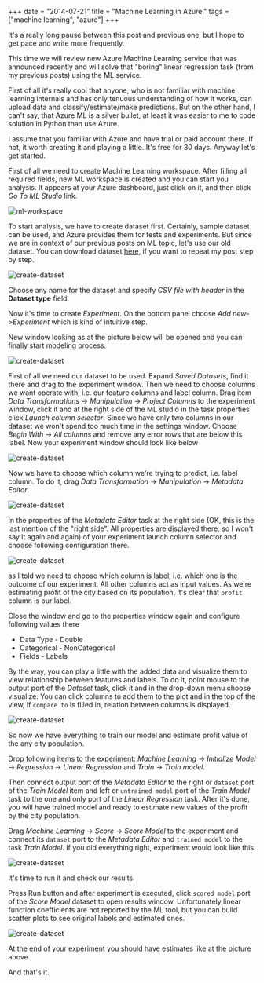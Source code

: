 +++
date = "2014-07-21"
title = "Machine Learning in Azure."
tags = ["machine learning", "azure"]
+++

It's a really long pause between this post and previous one, but I hope to get pace and write more frequently.

This time we will review new Azure Machine Learning service that was announced recently and will solve that "boring"
linear regression task (from my previous posts) using the ML service.

<!--more-->

First of all it's really cool that anyone, who is not familiar with machine learning internals and has only tenuous understanding of 
how it works, can upload data and classify/estimate/make predictions. But on the other hand, I can't say, that Azure ML is a silver bullet,
at least it was easier to me to code solution in Python than use Azure.

I assume that you familiar with Azure and have trial or paid account there. If not, it worth creating it and playing a little. It's free
for 30 days. Anyway let's get started.

First of all we need to create Machine Learning workspace. After filling all required fields, new ML workspace is created and you can 
start you analysis. It appears at your Azure dashboard, just click on it, and then click *Go To ML Studio* link.

![ml-workspace](/assets/images/azure_ml/ml_workspace.png)

To start analysis, we have to create dataset first. Certainly, sample dataset can be used, and Azure provides them for tests and experiments.
But since we are in context of our previous posts on ML topic, let's use our old dataset. You can download dataset [here](/assets/files/ex1data1.txt),
if you want to repeat my post step by step.

![create-dataset](/assets/images/azure_ml/create_dataset.png)

Choose any name for the dataset and specify *CSV file with header* in the **Dataset type** field.

Now it's time to create _Experiment_. On the bottom panel choose _Add new_->_Experiment_ which is kind of intuitive step.

New window looking as at the picture below will be opened and you can finally start modeling process.

![create-dataset](/assets/images/azure_ml/new_experiment.png)

First of all we need our dataset to be used. Expand _Saved Datasets_, find it there and drag to the experiment window. Then we need to choose columns
we want operate with, i.e. our feature columns and label column. Drag item _Data Transformations_ -> _Manipulation_ -> _Project Columns_ to the experiment window, click it
and at the right side of the ML studio in the task properties click _Launch column selector_. Since we have only two columns in our dataset we won't spend
too much time in the settings window. Choose _Begin With_ -> _All columns_ and remove any error rows that are below this label. Now your experiment window should 
look like below

![create-dataset](/assets/images/azure_ml/experiment_proj_col.png)

Now we have to choose which column we're trying to predict, i.e. label column. To do it, drag _Data Transformation_ -> _Manipulation_ -> _Metadata Editor_. 

![create-dataset](/assets/images/azure_ml/metadata.png)

In the properties of the _Metadata Editor_ task at the right side (OK, this is the last mention of the "right side". All properties are displayed there, so 
I won't say it again and again) of your experiment launch column selector and choose following configuration there.

![create-dataset](/assets/images/azure_ml/metadata_columns.png)

as I told we need to choose which column is label, i.e. which one is the outcome of our experiment. All other columns act as input values. 
As we're estimating profit of the city based on its population, it's clear that `profit` column is our label.

Close the window and go to the properties window again and configure following values there

* Data Type - Double
* Categorical - NonCategorical
* Fields - Labels

By the way, you can play a little with the added data and visualize them to view relationship between features and labels. 
To do it, point mouse to the output port of the _Dataset_ task, click it and in the drop-down menu choose visualize.
You can click columns to add them to the plot and in the top of the view, if `compare to` is filled in, relation between columns
is displayed.

![create-dataset](/assets/images/azure_ml/visualize.png)

So now we have everything to train our model and estimate profit value of the any city population.

Drop following items to the experiment: _Machine Learning_ -> _Initialize Model_ -> _Regression_ -> _Linear Regression_ and
_Train_ -> _Train model_.

Then connect output port of the _Metadata Editor_ to the right or `dataset` port of the _Train Model_ item and left or
`untrained model` port of the _Train Model_ task to the one and only port of the  _Linear Regression_ task. After it's done,
you will have trained model and ready to estimate new values of the profit by the city population.

Drag _Machine Learning_ -> _Score_ -> _Score Model_ to the experiment and connect its `dataset` port to the _Metadata Editor_
and `trained model` to the task _Train Model_. If you did everything right, experiment would look like this

![create-dataset](/assets/images/azure_ml/final_experiment.png)

It's time to run it and check our results.

Press Run button and after experiment is executed, click `scored model` port of the _Score Model_ dataset to open results 
window. Unfortunately linear function coefficients are not reported by the ML tool, but you can build scatter plots to see
original labels and estimated ones.

![create-dataset](/assets/images/azure_ml/original_estimated.png)

At the end of your experiment you should have estimates like at the picture above.

And that's it.

